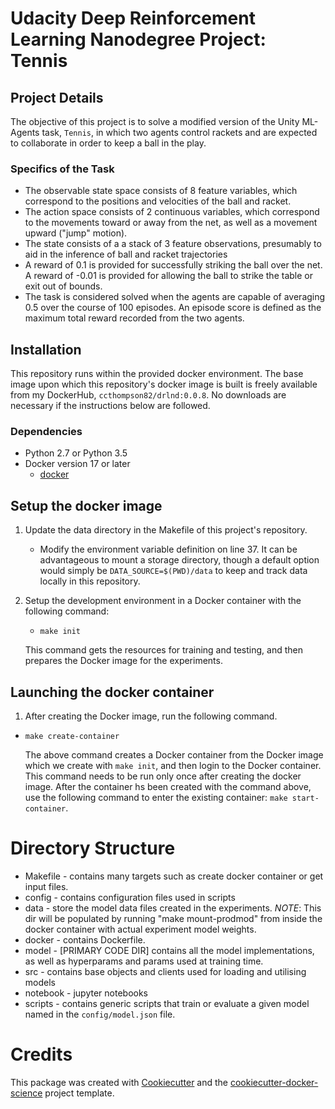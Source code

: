 # Udacity Deep Reinforcement Learning Nanodegree Project: Tennis

## Project Details

The objective of this project is to solve a modified version of the Unity ML-Agents task, `Tennis`, in which two agents
control rackets and are expected to collaborate in order to keep a ball in the play.  

### Specifics of the Task
* The observable state space consists of 8 feature variables, which correspond to the positions and velocities of the
ball and racket.  
* The action space consists of 2 continuous variables, which correspond to the movements toward or away from the net,
as well as a movement upward ("jump" motion).  
* The state consists of a a stack of 3 feature observations, presumably to aid in the inference of ball and racket
trajectories
* A reward of 0.1 is provided for successfully striking the ball over the net.  A reward of -0.01 is provided for
allowing the ball to strike the table or exit out of bounds.  
* The task is considered solved when the agents are capable of averaging 0.5 over the course of 100 episodes.  An
episode score is defined as the maximum total reward recorded from the two agents.  


## Installation

This repository runs within the provided docker environment. The base image upon which this
repository's docker image is built is freely available from my DockerHub,
`ccthompson82/drlnd:0.0.8`.  No downloads are necessary if the instructions below are followed.

### Dependencies
* Python 2.7 or Python 3.5
* Docker version 17 or later
    - [docker](https://docs.docker.com/install/)

## Setup the docker image

1. Update the data directory in the Makefile of this project's repository.  
    * Modify the environment variable definition on line 37.  It can be advantageous to mount a storage directory,
     though a default option would simply be `DATA_SOURCE=$(PWD)/data` to keep and track data locally in this
     repository.    

2. Setup the development environment in a Docker container with the following command:
    - `make init`

    This command gets the resources for training and testing, and then prepares the Docker image for the experiments.

## Launching the docker container

1. After creating the Docker image, run the following command.

- `make create-container`

    The above command creates a Docker container from the Docker image which we create with `make init`, and then
login to the Docker container.  This command needs to be run only once after creating the docker image.  After the
container hs been created with the command above, use the following command to enter the existing container: `make start-container`.

# Directory Structure

* Makefile - contains many targets such as create docker container or get input files.
* config - contains configuration files used in scripts
* data - store the model data files created in the experiments.  *NOTE*: This dir will be populated by running
    "make mount-prodmod" from inside the docker container with actual experiment model weights.  
* docker - contains Dockerfile.
* model - [PRIMARY CODE DIR] contains all the model implementations, as well as hyperparams and params used at training
time.  
* src - contains base objects and clients used for loading and utilising models
* notebook - jupyter notebooks
* scripts - contains generic scripts that train or evaluate a given model named in the `config/model.json` file.


# Credits

This package was created with [Cookiecutter](https://github.com/audreyr/cookiecutter) and the [cookiecutter-docker-science](https://docker-science.github.io/) project template.
